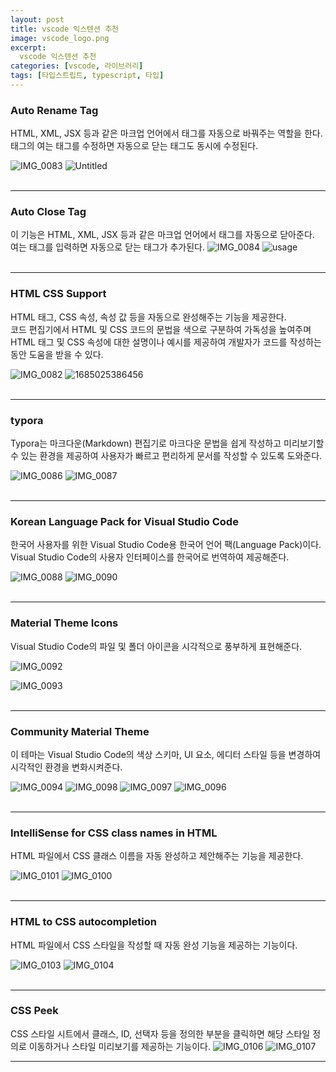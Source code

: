 ```yaml
---
layout: post
title: vscode 익스텐션 추천
image: vscode_logo.png
excerpt: 
  vscode 익스텐션 추천
categories: [vscode, 라이브러리]
tags: [타입스트립트, typescript, 타입]
---
```


### Auto Rename Tag

HTML, XML, JSX 등과 같은 마크업 언어에서 태그를 자동으로 바꿔주는 역할을 한다.  
태그의 여는 태그를 수정하면 자동으로 닫는 태그도 동시에 수정된다.

![IMG_0083](https://github.com/DaYoung-woo/DaYoung-woo.github.io/assets/131967254/e0867f54-ad93-4c01-be72-b313dbd43eb5)
![Untitled](https://github.com/DaYoung-woo/DaYoung-woo.github.io/assets/131967254/7d31aa97-9465-403e-84dc-b5bc07c4ba48)  
<br />

---

### Auto Close Tag

이 기능은 HTML, XML, JSX 등과 같은 마크업 언어에서 태그를 자동으로 닫아준다.  
여는 태그를 입력하면 자동으로 닫는 태그가 추가된다.
![IMG_0084](https://github.com/DaYoung-woo/DaYoung-woo.github.io/assets/131967254/f89eccee-8d33-4ed1-8015-f0c27b3fe27f)
![usage](https://github.com/DaYoung-woo/DaYoung-woo.github.io/assets/131967254/1a259331-5cf6-46a2-9af3-0db0fe1a698c)  
<br />

---

### HTML CSS Support

HTML 태그, CSS 속성, 속성 값 등을 자동으로 완성해주는 기능을 제공한다.  
코드 편집기에서 HTML 및 CSS 코드의 문법을 색으로 구분하여 가독성을 높여주며 HTML 태그 및 CSS 속성에 대한 설명이나 예시를 제공하여 개발자가 코드를 작성하는 동안 도움을 받을 수 있다.

![IMG_0082](https://github.com/DaYoung-woo/DaYoung-woo.github.io/assets/131967254/ea511ff4-f36e-4fda-956c-b59dda272207)
![1685025386456](https://github.com/DaYoung-woo/DaYoung-woo.github.io/assets/131967254/49077d36-538a-43ad-8234-dc118472b6dd)  
<br />

---

### typora

Typora는 마크다운(Markdown) 편집기로 마크다운 문법을 쉽게 작성하고 미리보기할 수 있는 환경을 제공하여 사용자가 빠르고 편리하게 문서를 작성할 수 있도록 도와준다.

![IMG_0086](https://github.com/DaYoung-woo/DaYoung-woo.github.io/assets/131967254/1a134568-031f-4940-90c1-1994ceb92e40)
![IMG_0087](https://github.com/DaYoung-woo/DaYoung-woo.github.io/assets/131967254/397bc604-b31a-449b-9b68-94cf8f74e857)  
<br />

---

### Korean Language Pack for Visual Studio Code

한국어 사용자를 위한 Visual Studio Code용 한국어 언어 팩(Language Pack)이다.  
Visual Studio Code의 사용자 인터페이스를 한국어로 번역하여 제공해준다.

![IMG_0088](https://github.com/DaYoung-woo/DaYoung-woo.github.io/assets/131967254/554231b1-0ac8-48a6-b178-e5b5ca3ac574)
![IMG_0090](https://github.com/DaYoung-woo/DaYoung-woo.github.io/assets/131967254/2801f911-553e-4d34-a27f-60e5cd86df3e)  
<br />

---

### Material Theme Icons

Visual Studio Code의 파일 및 폴더 아이콘을 시각적으로 풍부하게 표현해준다. 

![IMG_0092](https://github.com/DaYoung-woo/DaYoung-woo.github.io/assets/131967254/3d52f893-03e5-4f1a-bba7-3066179d110c)

![IMG_0093](https://github.com/DaYoung-woo/DaYoung-woo.github.io/assets/131967254/c55b654c-42e2-4c12-b99b-f356fae83c8d)  
<br />

---

### Community Material Theme

이 테마는 Visual Studio Code의 색상 스키마, UI 요소, 에디터 스타일 등을 변경하여 시각적인 환경을 변화시켜준다.

![IMG_0094](https://github.com/DaYoung-woo/DaYoung-woo.github.io/assets/131967254/7ae44860-efb4-4035-a080-196c634669de)
![IMG_0098](https://github.com/DaYoung-woo/DaYoung-woo.github.io/assets/131967254/e70fc153-6439-476b-97e4-0cf85567610f)
![IMG_0097](https://github.com/DaYoung-woo/DaYoung-woo.github.io/assets/131967254/58430afb-6e84-44f9-9018-b7055bab2ead)
![IMG_0096](https://github.com/DaYoung-woo/DaYoung-woo.github.io/assets/131967254/1fc72671-eb4a-4e21-b98a-0e9495bd30f9)  
<br />

---

### IntelliSense for CSS class names in HTML

HTML 파일에서 CSS 클래스 이름을 자동 완성하고 제안해주는 기능을 제공한다.

![IMG_0101](https://github.com/DaYoung-woo/DaYoung-woo.github.io/assets/131967254/9bdda313-c059-4aec-a0dc-0f9232e4ad77)
![IMG_0100](https://github.com/DaYoung-woo/DaYoung-woo.github.io/assets/131967254/e98e6956-3295-4661-bd47-ba82780c8f67)  
<br />

---

### HTML to CSS autocompletion

HTML 파일에서 CSS 스타일을 작성할 때 자동 완성 기능을 제공하는 기능이다.

![IMG_0103](https://github.com/DaYoung-woo/DaYoung-woo.github.io/assets/131967254/d8b6ffea-b79d-4377-b6e3-483fbe9ac1b6)
![IMG_0104](https://github.com/DaYoung-woo/DaYoung-woo.github.io/assets/131967254/78c89c05-aac1-41a6-aa4c-5b7d511617a9)  
<br />

---

### CSS Peek

CSS 스타일 시트에서 클래스, ID, 선택자 등을 정의한 부분을 클릭하면 해당 스타일 정의로 이동하거나 스타일 미리보기를 제공하는 기능이다.
![IMG_0106](https://github.com/DaYoung-woo/DaYoung-woo.github.io/assets/131967254/9414e07c-5bf7-45bd-bcf7-a77fcc966c6f)
![IMG_0107](https://github.com/DaYoung-woo/DaYoung-woo.github.io/assets/131967254/df748ebb-5c12-4962-a282-af3d44f766f5)
<br />

---